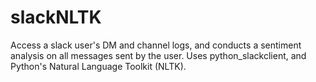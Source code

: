 # slackNLTK
Access a slack user's DM and channel logs, and conducts a sentiment analysis on all messages sent by the user. Uses python_slackclient, and Python's Natural Language Toolkit (NLTK). 
